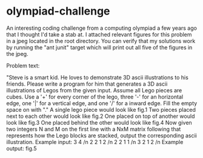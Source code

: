 # olympiad-challenge
An interesting coding challenge from a computing olympiad a few years ago that I thought I'd take a stab at. I attached relevant figures for this problem in a jpeg located in the root directory. You can verify that my solutions work by running the "ant junit" target which will print out all five of the figures in the jpeg.

Problem text:

"Steve is a smart kid. He loves to demonstrate 3D ascii illustrations to his friends. Please write a program for him that generates a 3D ascii illustrations of Legos from the given input.
Assume all Lego pieces are cubes. Use a '+' for every corner of the lego, three '-' for an horizontal edge, one '|' for a vertical edge, and one '/' for a inward edge. Fill the empty space on with "."
A single lego piece would look like fig.1
Two pieces placed next to each other would look like fig.2
One placed on top of another would look like fig.3
One placed behind the other would look like fig.4
Now given two integers N and M on the first line with a NxM matrix following that represents how the Lego blocks are stacked, output the corresponding ascii illustration.
Example input:
3 4 /n
2 2 1 2 /n
2 2 1 1 /n
3 2 1 2 /n
Example output:
fig.5

